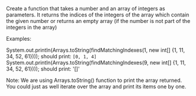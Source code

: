 Create a function that takes a number and an array of integers as parameters.
It returns the indices of the integers of the array which contain the given number 
or returns an empty array (if the number is not part of the integers in the array)

Examples:

System.out.println(Arrays.toString(findMatchingIndexes(1, new int[] {1, 11, 34, 52, 61})));
should print: `[0, 1, 4]`
System.out.println(Arrays.toString(findMatchingIndexes(9, new int[] {1, 11, 34, 52, 61})));
should print: '[]'

Note: We are using Arrays.toString() function to print the array returned.
You could just as well iterate over the array and print its items one by one.
